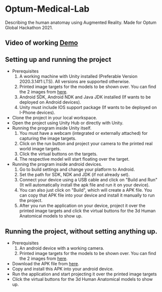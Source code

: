 # Optum-Medical-Lab
Describing the human anatomay using Augmented Reality. Made for Optum Global Hackathon 2021.

## Video of working [Demo](https://optum.video.uhc.com/media/OPTUM+MEDICAL+LAB+%28Legen-waitforit-dary%29/1_bzm2ktt0)

## Setting up and running the project
- Prerequisites
    1. A working machine with Unity installed (Preferable Version 2020.3.14f1 LTS). All versions are supported otherwise.
    2. Printed image targets for the models to be shown over. You can find the 2 images from [here](https://github.com/chhabrabhishek/Optum-Medical-Lab/tree/main/Assets/Images).
    3. Android SDK, Android NDK and Java JDK installed (If wants to be deployed on Android devices).
    4. Unity must include IOS support package (If wants to be deployed on I-Phone devices).
- Clone the project in your local workspace.
- Open the project using Unity Hub or directly with Unity.
- Running the program inside Unity itself.
    1. You must have a webcam (integrated or externally attached) for capturing the image targets.
    2. Click on the run button and project your camera to the printed real world image targets.
    3. Click the virtual buttons on the targets.
    4. The respective model will start floating over the target.
- Running the program inside android devices.
    1. Go to build settings and change your platform to Android.
    2. Set the path for SDK, NDK and JDK (if not already set).
    3. Connect your device using a USB cable and click on "Build and Run" (It will automatically install the apk file and run it on your device).
    4. You can also just click on "Build", which will create a APK file. You can copy that APK file into your device and install it manually to run the project.
    5. After you run the application on your device, project it over the printed image targets and click the virtual buttons for the 3d Human Anatomical models to show up.

## Running the project, without setting anything up.
- Prerequisites
    1. An android device with a working camera.
    2. Printed image targets for the models to be shown over. You can find the 2 images from [here](https://github.com/chhabrabhishek/Optum-Medical-Lab/tree/main/Assets/Images).
- Download the APK file from [here](https://github.com/chhabrabhishek/Optum-Medical-Lab/raw/main/Apks/Optum%20Medical%20Lab.apk).
- Copy and install this APK into your android device.
- Run the application and start projecting it over the printed image targets 
- Click the virtual buttons for the 3d Human Anatomical models to show up.
